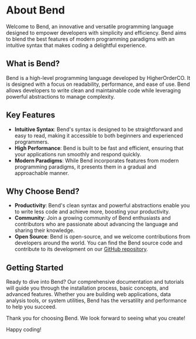 # About Bend

Welcome to Bend, an innovative and versatile programming language designed to empower developers with simplicity and efficiency. Bend aims to blend the best features of modern programming paradigms with an intuitive syntax that makes coding a delightful experience.

## What is Bend?

Bend is a high-level programming language developed by HigherOrderCO. It is designed with a focus on readability, performance, and ease of use. Bend allows developers to write clean and maintainable code while leveraging powerful abstractions to manage complexity.

## Key Features

- **Intuitive Syntax**: Bend's syntax is designed to be straightforward and easy to read, making it accessible to both beginners and experienced programmers.
- **High Performance**: Bend is built to be fast and efficient, ensuring that your applications run smoothly and respond quickly.
- **Modern Paradigms**: While Bend incorporates features from modern programming paradigms, it presents them in a gradual and approachable manner.

## Why Choose Bend?

- **Productivity**: Bend's clean syntax and powerful abstractions enable you to write less code and achieve more, boosting your productivity.
- **Community**: Join a growing community of Bend enthusiasts and contributors who are passionate about advancing the language and sharing their knowledge.
- **Open Source**: Bend is open-source, and we welcome contributions from developers around the world. You can find the Bend source code and contribute to its development on our [GitHub repository](https://github.com/HigherOrderCO/Bend).

## Getting Started

Ready to dive into Bend? Our comprehensive documentation and tutorials will guide you through the installation process, basic concepts, and advanced features. Whether you are building web applications, data analysis tools, or system utilities, Bend has the versatility and performance to help you succeed.

Thank you for choosing Bend. We look forward to seeing what you create!

Happy coding!
